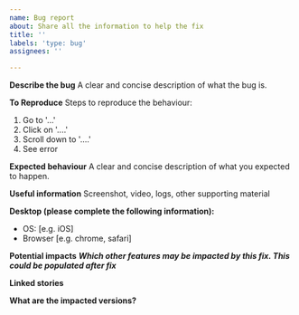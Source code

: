 ```yaml
---
name: Bug report
about: Share all the information to help the fix
title: ''
labels: 'type: bug'
assignees: ''

---
```


**Describe the bug**
A clear and concise description of what the bug is.

**To Reproduce**
Steps to reproduce the behaviour:
1. Go to '...'
2. Click on '....'
3. Scroll down to '....'
4. See error

**Expected behaviour**
A clear and concise description of what you expected to happen.

**Useful information**
Screenshot, video, logs, other supporting material

**Desktop (please complete the following information):**
 - OS: [e.g. iOS]
 - Browser [e.g. chrome, safari]

**Potential impacts**
***Which other features may be impacted by this fix. This could be populated after fix***

**Linked stories**

**What are the impacted versions?**
